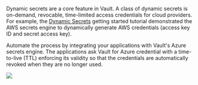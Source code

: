 Dynamic secrets are a core feature in Vault. A class of dynamic secrets is
on-demand, revocable, time-limited access credentials for cloud providers. For
example, the [Dynamic Secrets](/tutorials/vault/getting-started-dynamic-secrets)
getting started tutorial demonstrated the AWS secrets engine to dynamically
generate AWS credentials (access key ID and secret access key).

Automate the process by integrating your applications with Vault's Azure secrets
engine. The applications ask Vault for Azure credential with a time-to-live
(TTL) enforcing its validity so that the credentials are automatically revoked
when they are no longer used.

![](vault-azure-secrets-0.png)
